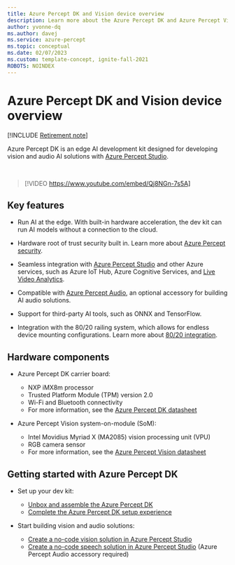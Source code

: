 ```yaml
---
title: Azure Percept DK and Vision device overview
description: Learn more about the Azure Percept DK and Azure Percept Vision
author: yvonne-dq
ms.author: davej
ms.service: azure-percept
ms.topic: conceptual
ms.date: 02/07/2023
ms.custom: template-concept, ignite-fall-2021
ROBOTS: NOINDEX
---
```


# Azure Percept DK and Vision device overview

[!INCLUDE [Retirement note](./includes/retire.md)]

Azure Percept DK is an edge AI development kit designed for developing vision and audio AI solutions with [Azure Percept Studio](./overview-azure-percept-studio.md). 

</br>

> [!VIDEO https://www.youtube.com/embed/Qj8NGn-7s5A]

## Key features

- Run AI at the edge. With built-in hardware acceleration, the dev kit can run AI models without a connection to the cloud.

- Hardware root of trust security built in. Learn more about [Azure Percept security](./overview-percept-security.md).

- Seamless integration with [Azure Percept Studio](https://go.microsoft.com/fwlink/?linkid=2135819) and other Azure services, such as Azure IoT Hub, Azure Cognitive Services, and [Live Video Analytics](../azure-video-analyzer/video-analyzer-docs/overview.md).

- Compatible with [Azure Percept Audio](./overview-azure-percept-audio.md), an optional accessory for building AI audio solutions.

- Support for third-party AI tools, such as ONNX and TensorFlow.

- Integration with the 80/20 railing system, which allows for endless device mounting configurations. Learn more about [80/20 integration](./overview-8020-integration.md).

## Hardware components

- Azure Percept DK carrier board:
	- NXP iMX8m processor
	- Trusted Platform Module (TPM) version 2.0
	- Wi-Fi and Bluetooth connectivity
	- For more information, see the [Azure Percept DK datasheet](./azure-percept-dk-datasheet.md)

- Azure Percept Vision system-on-module (SoM):
	- Intel Movidius Myriad X (MA2085) vision processing unit (VPU)
	- RGB camera sensor
	- For more information, see the [Azure Percept Vision datasheet](./azure-percept-vision-datasheet.md)

## Getting started with Azure Percept DK

- Set up your dev kit:
	- [Unbox and assemble the Azure Percept DK](./quickstart-percept-dk-unboxing.md)
	- [Complete the Azure Percept DK setup experience](./quickstart-percept-dk-set-up.md)

- Start building vision and audio solutions:
	- [Create a no-code vision solution in Azure Percept Studio](./tutorial-nocode-vision.md)
	- [Create a no-code speech solution in Azure Percept Studio](./tutorial-no-code-speech.md) (Azure Percept Audio accessory required)

